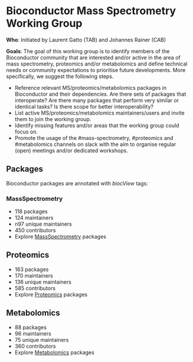 # Bioconductor Mass Spectrometry Working Group

**Who**: Initiated by Laurent Gatto (TAB) and Johannes Rainer (CAB)

**Goals**: The goal of this working group is to identify members of
the Bioconductor community that are interested and/or active in the
area of mass spectrometry, proteomics and/or metabolomics and define
technical needs or community expectations to prioritise future
developments. More specifically, we suggest the following steps.

- Reference relevant MS/proteomics/metabolomics packages in
  Bioconductor and their dependencies. Are there sets of packages that
  interoperate? Are there many packages that perform very similar or
  identical tasks? Is there scope for better interoperability?
- List active MS/proteomics/metabolomics maintainers/users and invite
  them to join the working group.
- Identify missing features and/or areas that the working group could
  focus on.
- Promote the usage of the #mass-spectrometry, #proteomics and
  #metabolomics channels on slack with the aim to organise regular
  (open) meetings and/or dedicated workshops.


## Packages

Bioconductor packages are annotated with *biocView* tags:

### MassSpectrometry
- 118  packages
- 124  maintainers
- n97  unique maintainers
- 450  contributors
- Explore [MassSpectrometry](https://bioconductor.org/packages/release/BiocViews.html#___MassSpectrometry) packages


## Proteomics
- 163  packages
- 170  maintainers
- 136  unique maintainers
- 585  contributors
- Explore [Proteomics](https://bioconductor.org/packages/release/BiocViews.html#___Proteomics) packages

## Metabolomics
- 88  packages
- 96  maintainers
- 75  unique maintainers
- 360  contributors
- Explore [Metabolomics](https://bioconductor.org/packages/release/BiocViews.html#___Metabolomics) packages
